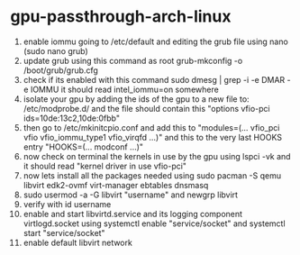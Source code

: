 # gpu-passthrough-arch-linux

1) enable iommu going to /etc/default and editing the grub file using nano (sudo nano grub)
2) update grub using this command as root grub-mkconfig -o /boot/grub/grub.cfg 
3) check if its enabled with this command sudo dmesg | grep -i -e DMAR -e IOMMU it should read intel_iommu=on somewhere
4) isolate your gpu by adding the ids of the gpu to a new file to: /etc/modprobe.d/ and the file should contain this "options vfio-pci ids=10de:13c2,10de:0fbb"
5) then go to /etc/mkinitcpio.conf and add this to "modules=(... vfio_pci vfio vfio_iommu_type1 vfio_virqfd ...)" and this to the very last HOOKS entry "HOOKS=(... modconf ...)"
6) now check on terminal the kernels in use by the gpu using lspci -vk and it should read "kernel driver in use vfio-pci"  
7) now lets install all the packages needed using sudo pacman -S qemu libvirt edk2-ovmf virt-manager ebtables dnsmasq 
8) sudo usermod -a -G libvirt "username" and newgrp libvirt 
9) verify with id username
10) enable and start libvirtd.service and its logging component virtlogd.socket using systemctl enable "service/socket" and systemctl start "service/socket"
11) enable default libvirt network 
